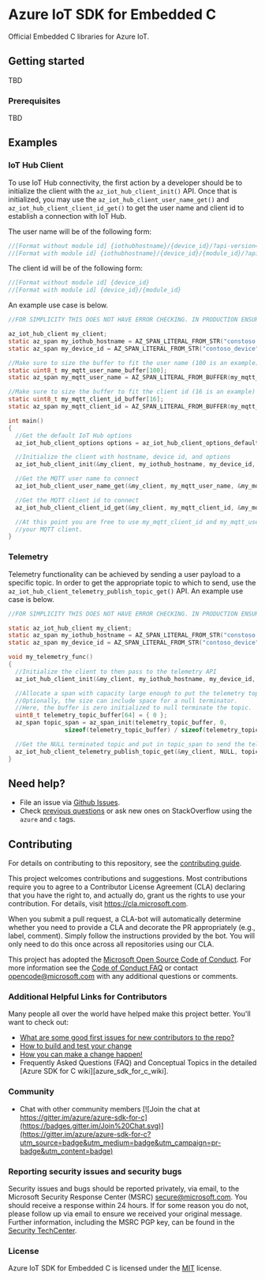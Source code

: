 # Azure IoT SDK for Embedded C

Official Embedded C libraries for Azure IoT.

## Getting started

TBD

### Prerequisites

TBD

## Examples

### IoT Hub Client

To use IoT Hub connectivity, the first action by a developer should be to initialize the
client with the `az_iot_hub_client_init()` API. Once that is initialized, you may use the
`az_iot_hub_client_user_name_get()` and `az_iot_hub_client_client_id_get()` to get the
user name and client id to establish a connection with IoT Hub. 

The user name will be of the following form:
```C
//[Format without module id] {iothubhostname}/{device_id}/?api-version=2018-06-30
//[Format with module id] {iothubhostname}/{device_id}/{module_id}/?api-version=2018-06-30
```

The client id will be of the following form:
```C
//[Format without module id] {device_id}
//[Format with module id] {device_id}/{module_id}
```


An example use case is below.

```C
//FOR SIMPLICITY THIS DOES NOT HAVE ERROR CHECKING. IN PRODUCTION ENSURE PROPER ERROR CHECKING.

az_iot_hub_client my_client;
static az_span my_iothub_hostname = AZ_SPAN_LITERAL_FROM_STR("constoso.azure-devices.net");
static az_span my_device_id = AZ_SPAN_LITERAL_FROM_STR("contoso_device");

//Make sure to size the buffer to fit the user name (100 is an example)
static uint8_t my_mqtt_user_name_buffer[100];
static az_span my_mqtt_user_name = AZ_SPAN_LITERAL_FROM_BUFFER(my_mqtt_user_name_buffer);

//Make sure to size the buffer to fit the client id (16 is an example)
static uint8_t my_mqtt_client_id_buffer[16];
static az_span my_mqtt_client_id = AZ_SPAN_LITERAL_FROM_BUFFER(my_mqtt_client_id_buffer);

int main()
{
  //Get the default IoT Hub options
  az_iot_hub_client_options options = az_iot_hub_client_options_default();

  //Initialize the client with hostname, device id, and options
  az_iot_hub_client_init(&my_client, my_iothub_hostname, my_device_id, &options);

  //Get the MQTT user name to connect
  az_iot_hub_client_user_name_get(&my_client, my_mqtt_user_name, &my_mqtt_user_name)

  //Get the MQTT client id to connect
  az_iot_hub_client_client_id_get(&my_client, my_mqtt_client_id, &my_mqtt_client_id);

  //At this point you are free to use my_mqtt_client_id and my_mqtt_user_name to connect using
  //your MQTT client.
}
```

### Telemetry

Telemetry functionality can be achieved by sending a user payload to a specific topic. In order to get the appropriate topic to which to send, use the `az_iot_hub_client_telemetry_publish_topic_get()` API. An example use case is below.

```C
//FOR SIMPLICITY THIS DOES NOT HAVE ERROR CHECKING. IN PRODUCTION ENSURE PROPER ERROR CHECKING.

static az_iot_hub_client my_client;
static az_span my_iothub_hostname = AZ_SPAN_LITERAL_FROM_STR("constoso.azure-devices.net");
static az_span my_device_id = AZ_SPAN_LITERAL_FROM_STR("contoso_device");

void my_telemetry_func()
{
  //Initialize the client to then pass to the telemetry API
  az_iot_hub_client_init(&my_client, my_iothub_hostname, my_device_id, NULL);

  //Allocate a span with capacity large enough to put the telemetry topic.
  //Optionally, the size can include space for a null terminator.
  //Here, the buffer is zero initialized to null terminate the topic.
  uint8_t telemetry_topic_buffer[64] = { 0 };
  az_span topic_span = az_span_init(telemetry_topic_buffer, 0,
                sizeof(telemetry_topic_buffer) / sizeof(telemetry_topic_buffer[0]));

  //Get the NULL terminated topic and put in topic_span to send the telemetry
  az_iot_hub_client_telemetry_publish_topic_get(&my_client, NULL, topic_span, &topic_span);
}
```

## Need help?
* File an issue via [Github Issues](https://github.com/Azure/azure-sdk-for-c/issues/new/choose).
* Check [previous questions](https://stackoverflow.com/questions/tagged/azure+c) or ask new ones on StackOverflow using
  the `azure` and `c` tags.

## Contributing
For details on contributing to this repository, see the [contributing guide](https://github.com/Azure/azure-sdk-for-c/blob/master/CONTRIBUTING.md).

This project welcomes contributions and suggestions. Most contributions require you to agree to a Contributor License
Agreement (CLA) declaring that you have the right to, and actually do, grant us the rights to use your contribution. For
details, visit https://cla.microsoft.com.

When you submit a pull request, a CLA-bot will automatically determine whether you need to provide a CLA and decorate
the PR appropriately (e.g., label, comment). Simply follow the instructions provided by the bot. You will only need to
do this once across all repositories using our CLA.

This project has adopted the [Microsoft Open Source Code of Conduct](https://opensource.microsoft.com/codeofconduct/).
For more information see the [Code of Conduct FAQ](https://opensource.microsoft.com/codeofconduct/faq/) or contact
[opencode@microsoft.com](mailto:opencode@microsoft.com) with any additional questions or comments.


### Additional Helpful Links for Contributors  
Many people all over the world have helped make this project better.  You'll want to check out:

* [What are some good first issues for new contributors to the repo?](https://github.com/azure/azure-sdk-for-c/issues?q=is%3Aopen+is%3Aissue+label%3A%22up+for+grabs%22)
* [How to build and test your change](CONTRIBUTING.md#developer-guide)
* [How you can make a change happen!](CONTRIBUTING.md#pull-requests)
* Frequently Asked Questions (FAQ) and Conceptual Topics in the detailed [Azure SDK for C wiki][azure_sdk_for_c_wiki].

### Community

* Chat with other community members [![Join the chat at https://gitter.im/azure/azure-sdk-for-c](https://badges.gitter.im/Join%20Chat.svg)](https://gitter.im/azure/azure-sdk-for-c?utm_source=badge&utm_medium=badge&utm_campaign=pr-badge&utm_content=badge)

### Reporting security issues and security bugs

Security issues and bugs should be reported privately, via email, to the Microsoft Security Response Center (MSRC) <secure@microsoft.com>. You should receive a response within 24 hours. If for some reason you do not, please follow up via email to ensure we received your original message. Further information, including the MSRC PGP key, can be found in the [Security TechCenter](https://www.microsoft.com/msrc/faqs-report-an-issue).

### License

Azure IoT SDK for Embedded C is licensed under the [MIT](LICENSE) license.